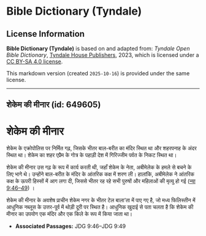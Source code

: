 # Bible Dictionary (Tyndale)

## License Information

**Bible Dictionary (Tyndale)** is based on and adapted from: _Tyndale Open Bible Dictionary_, [Tyndale House Publishers](https://tyndaleopenresources.com/), 2023, which is licensed under a [CC BY-SA 4.0 license](https://creativecommons.org/licenses/by-sa/4.0/legalcode.en).

This markdown version (created `2025-10-16`) is provided under the same license.



--------------------------------

## शेकेम की मीनार (id: 649605)

शेकेम की मीनार
==============

शेकेम के एक्रोपोलिस पर निर्मित गढ़, जिसके भीतर बाल\-बरीत का मंदिर स्थित था और शहरपनाह के अंदर स्थित था। शेकेम का शहर एप्रैम के गोत्र के पहाड़ी देश में गिरिज्जीम पर्वत के निकट स्थित था।

शेकेम की मीनार उस गढ़ के रूप में कार्य करती थी, जहाँ शेकेम के नेता, अबीमेलेक के हमले से बचने के लिए भागे थे। उन्होंने बाल\-बरीत के मंदिर के आंतरिक कक्ष में शरण ली। हालांकि, अबीमेलेक ने आंतरिक कक्ष के ऊपरी हिस्सों में आग लगा दी, जिससे भीतर रह रहे सभी पुरुषों और महिलाओं की मृत्यु हो गई ([न्या 9:46–49](https://ref.ly/Judg9:46-Judg9:49)) ।

शेकेम की मीनार के अवशेष प्राचीन शेकेम नगर के भीतर टेल बाला’ता में पाए गए है, जो मध्य फिलिस्तीन में आधुनिक नब्लूस के उत्तर\-पूर्व में थोड़ी दूरी पर स्थित है। आधुनिक खुदाई से पता चलता है कि शेकेम की मीनार का उपयोग एक मंदिर और एक किले के रूप में किया जाता था।

* **Associated Passages:** JDG 9:46–JDG 9:49

